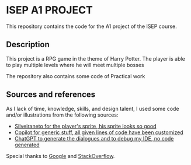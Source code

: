 # ISEP A1 PROJECT

This repository contains the code for the A1 project of the ISEP course.

## Description

This project is a RPG game in the theme of Harry Potter.
The player is able to play multiple levels where he will meet multiple bosses


The repository also contains some code of Practical work


## Sources and references

As I lack of time, knowledge, skills, and design talent, I used some code and/or illustrations from the following sources:

- [Silveiraneto for the player's sprite, his sprite looks so good](https://silveiraneto.net/)
- [Copilot for generic stuff, all given lines of code have been customized](https://copilot.github.com/)
- [ChatGPT to generate the dialogues and to debug my IDE, no code generated](https://chat.openai.com)

Special thanks to [Google](https://google.com) and [StackOverflow](https://stackoverflow.com).
